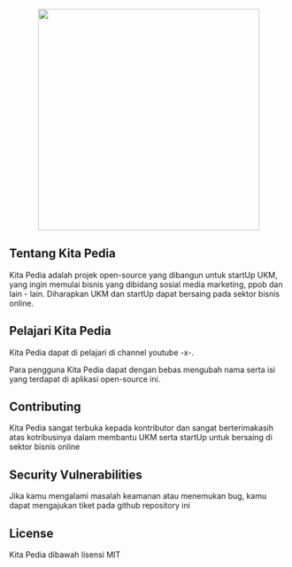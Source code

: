 <p align="center"><img src="https://image.freepik.com/free-vector/social-distancing-meeting_23-2148556388.jpg" width="400"></p>

## Tentang Kita Pedia

Kita Pedia adalah projek open-source yang dibangun untuk startUp UKM, yang ingin memulai bisnis yang dibidang sosial media marketing,
ppob dan lain - lain. Diharapkan UKM dan startUp dapat bersaing pada sektor bisnis online.

## Pelajari Kita Pedia

Kita Pedia dapat di pelajari di channel youtube -x-.

Para pengguna Kita Pedia dapat dengan bebas mengubah nama serta isi yang terdapat di aplikasi open-source ini.

## Contributing

Kita Pedia sangat terbuka kepada kontributor dan sangat berterimakasih atas kotribusinya dalam membantu UKM serta startUp untuk bersaing
di sektor bisnis online

## Security Vulnerabilities

Jika kamu mengalami masalah keamanan atau menemukan bug, kamu dapat mengajukan tiket pada github repository ini

## License

Kita Pedia dibawah lisensi MIT
